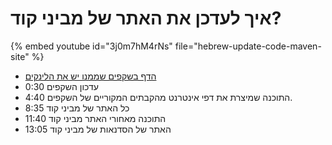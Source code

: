 # איך לעדכן את האתר של מביני קוד?


{% embed youtube id="3j0m7hM4rNs" file="hebrew-update-code-maven-site" %}

* [הדף בשקפים שממנו יש את הלינקים](https://slides.code-maven.com/collab-dev/task-slides)
* 0:30 עדכון השקפים
* 4:40 התוכנה שמיצרת את דפי אינטרנט מהקבתים המקוריים של השקפים.
* 8:35 כל האתר של מביני קוד
* 11:40 התוכנה מאחורי האתר מביני קוד
* 13:05 האתר של הסדנאות של מביני קוד
